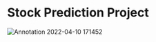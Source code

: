 # Stock Prediction Project

![Annotation 2022-04-10 171452](https://user-images.githubusercontent.com/71897685/162616525-579ee42c-b588-478c-8c23-b56513b9af0f.jpg)
